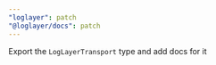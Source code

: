 ```yaml
---
"loglayer": patch
"@loglayer/docs": patch
---
```


Export the `LogLayerTransport` type and add docs for it
